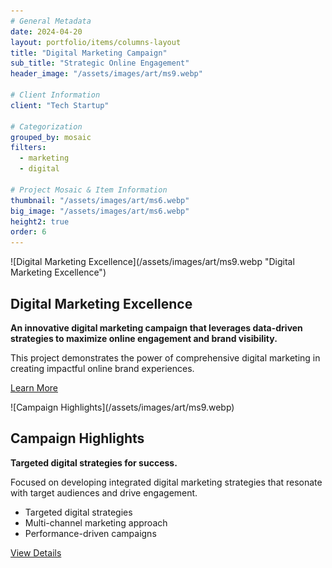 ```yaml
---
# General Metadata
date: 2024-04-20
layout: portfolio/items/columns-layout
title: "Digital Marketing Campaign"
sub_title: "Strategic Online Engagement"
header_image: "/assets/images/art/ms9.webp"

# Client Information
client: "Tech Startup"

# Categorization
grouped_by: mosaic
filters:
  - marketing
  - digital

# Project Mosaic & Item Information
thumbnail: "/assets/images/art/ms6.webp"
big_image: "/assets/images/art/ms6.webp"
height2: true
order: 6
---
```


<section alignment="left">
![Digital Marketing Excellence](/assets/images/art/ms9.webp "Digital Marketing Excellence")

## Digital Marketing Excellence

**An innovative digital marketing campaign that leverages data-driven strategies to maximize online engagement and brand visibility.**
<p class="lead">
This project demonstrates the power of comprehensive digital marketing in creating impactful online brand experiences.
</p>

[Learn More](#)

</section>

<section alignment="right">
![Campaign Highlights](/assets/images/art/ms9.webp)

## Campaign Highlights

**Targeted digital strategies for success.**

<p class="lead">Focused on developing integrated digital marketing strategies that resonate with target audiences and drive engagement.</p>

* Targeted digital strategies
* Multi-channel marketing approach
* Performance-driven campaigns

[View Details](#)
</section>
